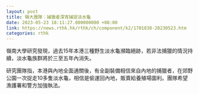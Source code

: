 ```yaml
---
layout: post
title: 嶺大團隊：捕獵者深宵捕捉淡水龜
date: 2023-05-23 18:11:27.000000000 +08:00
link: https://news.rthk.hk/rthk/ch/component/k2/1701838-20230523.htm
categories: rthk
---
```


嶺南大學研究發現，過去15年本港三種野生淡水龜瀕臨絕跡，若非法捕獵的情況持續，淡水龜族群將於三至五年內消失。

研究團隊指，本港與內地全面通關後，有全副裝備相信來自內地的捕獵者，在郊野公園一次捉走10多隻淡水龜，相信是偷運回內地，販賣給養殖場圖利。團隊希望漁護署和警方加強執法。
